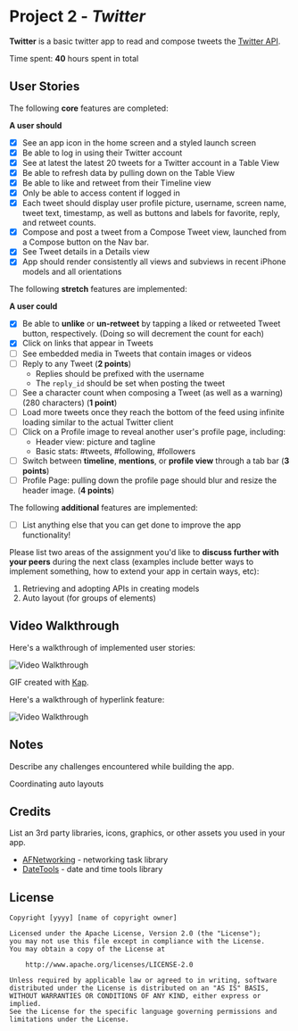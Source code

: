 # Project 2 - *Twitter*

**Twitter** is a basic twitter app to read and compose tweets the [Twitter API](https://apps.twitter.com/).

Time spent: **40** hours spent in total

## User Stories

The following **core** features are completed:

**A user should**

- [X] See an app icon in the home screen and a styled launch screen
- [X] Be able to log in using their Twitter account
- [X] See at latest the latest 20 tweets for a Twitter account in a Table View
- [X] Be able to refresh data by pulling down on the Table View
- [X] Be able to like and retweet from their Timeline view
- [X] Only be able to access content if logged in
- [X] Each tweet should display user profile picture, username, screen name, tweet text, timestamp, as well as buttons and labels for favorite, reply, and retweet counts.
- [X] Compose and post a tweet from a Compose Tweet view, launched from a Compose button on the Nav bar.
- [X] See Tweet details in a Details view
- [X] App should render consistently all views and subviews in recent iPhone models and all orientations

The following **stretch** features are implemented:

**A user could**

- [X] Be able to **unlike** or **un-retweet** by tapping a liked or retweeted Tweet button, respectively. (Doing so will decrement the count for each)
- [X] Click on links that appear in Tweets
- [ ] See embedded media in Tweets that contain images or videos
- [ ] Reply to any Tweet (**2 points**)
  - Replies should be prefixed with the username
  - The `reply_id` should be set when posting the tweet
- [ ] See a character count when composing a Tweet (as well as a warning) (280 characters) (**1 point**)
- [ ] Load more tweets once they reach the bottom of the feed using infinite loading similar to the actual Twitter client
- [ ] Click on a Profile image to reveal another user's profile page, including:
  - Header view: picture and tagline
  - Basic stats: #tweets, #following, #followers
- [ ] Switch between **timeline**, **mentions**, or **profile view** through a tab bar (**3 points**)
- [ ] Profile Page: pulling down the profile page should blur and resize the header image. (**4 points**)

The following **additional** features are implemented:

- [ ] List anything else that you can get done to improve the app functionality!

Please list two areas of the assignment you'd like to **discuss further with your peers** during the next class (examples include better ways to implement something, how to extend your app in certain ways, etc):

1. Retrieving and adopting APIs in creating models
2. Auto layout (for groups of elements)

## Video Walkthrough

Here's a walkthrough of implemented user stories:

<img src='https://i.imgur.com/mgibbNz.gif' title='Video Walkthrough' width='' alt='Video Walkthrough' />

GIF created with [Kap](https://getkap.co/).

Here's a walkthrough of hyperlink feature:

<img src='https://i.imgur.com/OG2raT0.gif' title='Video Walkthrough' width='' alt='Video Walkthrough' />


## Notes

Describe any challenges encountered while building the app.

Coordinating auto layouts

## Credits

List an 3rd party libraries, icons, graphics, or other assets you used in your app.

- [AFNetworking](https://github.com/AFNetworking/AFNetworking) - networking task library
- [DateTools](https://github.com/MatthewYork/DateTools) - date and time tools library

## License

    Copyright [yyyy] [name of copyright owner]

    Licensed under the Apache License, Version 2.0 (the "License");
    you may not use this file except in compliance with the License.
    You may obtain a copy of the License at

        http://www.apache.org/licenses/LICENSE-2.0

    Unless required by applicable law or agreed to in writing, software
    distributed under the License is distributed on an "AS IS" BASIS,
    WITHOUT WARRANTIES OR CONDITIONS OF ANY KIND, either express or implied.
    See the License for the specific language governing permissions and
    limitations under the License.
